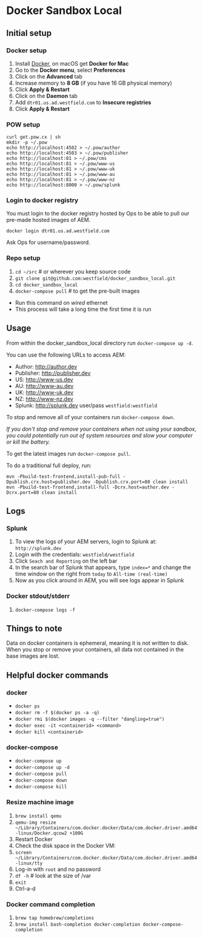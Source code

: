 # Docker Sandbox Local

## Initial setup

### Docker setup

1. Install [Docker](https://www.docker.com/products/docker), on macOS get **Docker for Mac**
2. Go to the **Docker menu**, select **Preferences**
3. Click on the **Advanced** tab
4. Increase memory to **8 GB** (if you have 16 GB physical memory)
5. Click **Apply & Restart**
6. Click on the **Daemon** tab
7. Add `dtr01.us.ad.westfield.com` to **Insecure registries**
8. Click **Apply & Restart**

### POW setup

```
curl get.pow.cx | sh
mkdir -p ~/.pow
echo http://localhost:4502 > ~/.pow/author
echo http://localhost:4503 > ~/.pow/publisher
echo http://localhost:81 > ~/.pow/cms
echo http://localhost:81 > ~/.pow/www-us
echo http://localhost:81 > ~/.pow/www-uk
echo http://localhost:81 > ~/.pow/www-au
echo http://localhost:81 > ~/.pow/www-nz
echo http://localhost:8000 > ~/.pow/splunk
```

### Login to docker registry

You must login to the docker registry hosted by Ops to be able to pull our pre-made hosted images of AEM.

```
docker login dtr01.us.ad.westfield.com
```

Ask Ops for username/password.

### Repo setup

1. `cd ~/src` # or wherever you keep source code
2. `git clone git@github.com:westfield/docker_sandbox_local.git`
3. `cd docker_sandbox_local`
4. `docker-compose pull` # to get the pre-built images
  - Run this command on *wired* ethernet
  - This process will take a long time the first time it is run

## Usage

From within the docker_sandbox_local directory run `docker-compose up -d`.

You can use the following URLs to access AEM:

- Author: http://author.dev
- Publisher: http://publisher.dev
- US: http://www-us.dev
- AU: http://www-au.dev
- UK: http://www-uk.dev
- NZ: http://www-nz.dev
- Splunk: http://splunk.dev user/pass `westfield:westfield`


To stop and remove all of your containers run `docker-compose down`.

*If you don't stop and remove your containers when not using your sandbox, you could potentially run out of system resources and slow your computer or kill the battery.*

To get the latest images run `docker-compose pull`.

To do a traditional full deploy, run:

```
mvn -Pbuild-test-frontend,install-pub-full -Dpublish.crx.host=publisher.dev -Dpublish.crx.port=80 clean install
mvn -Pbuild-test-frontend,install-full -Dcrx.host=author.dev -Dcrx.port=80 clean install
```

## Logs

### Splunk

1. To view the logs of your AEM servers, login to Splunk at: `http://splunk.dev`
2. Login with the credentials: `westfield/westfield`
3. Click `Seach and Reporting` on the left bar
4. In the search bar of Splunk that appears, type `index=*` and change the time window on the right from `today` to `All-time (real-time)`
5. Now as you click around in AEM, you will see logs appear in Splunk

### Docker stdout/stderr

1. `docker-compose logs -f`


## Things to note

Data on docker containers is ephemeral, meaning it is not written to disk. When you stop or remove your containers, all data not contained in the base images are lost.

## Helpful docker commands

### docker

- `docker ps`
- `docker rm -f $(docker ps -a -q)`
- `docker rmi $(docker images -q --filter "dangling=true")`
- `docker exec -it <containerid> <command>`
- `docker kill <containerid>`

### docker-compose

- `docker-compose up`
- `docker-compose up -d`
- `docker-compose pull`
- `docker-compose down`
- `docker-compose kill`

### Resize machine image

1. `brew install qemu`
2. `qemu-img resize ~/Library/Containers/com.docker.docker/Data/com.docker.driver.amd64-linux/Docker.qcow2 +100G`
3. Restart Docker
4. Check the disk space in the Docker VM:
  1. `screen ~/Library/Containers/com.docker.docker/Data/com.docker.driver.amd64-linux/tty`
  2. Log-in with `root` and no password
  3. `df -h` # look at the size of /var
  4. `exit`
  5. Ctrl-a-d

### Docker command completion

1. `brew tap homebrew/completions`
2. `brew install bash-completion docker-completion docker-compose-completion`
